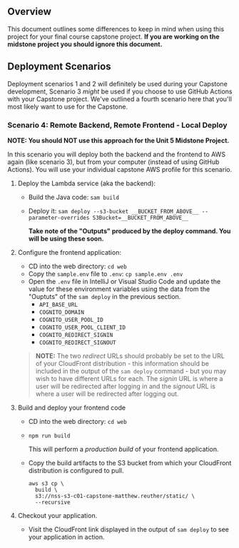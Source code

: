 ## Overview
This document outlines some differences to keep in mind when using this project for your final course capstone project. **If you are working on the midstone project you should ignore this document.**

## Deployment Scenarios
Deployment scenarios 1 and 2 will definitely be used during your Capstone development, Scenario 3 _might_ be used if you choose to use GitHub Actions with your Capstone project. We've outlined a fourth scenario here that you'll most likely want to use for the Capstone.

### Scenario 4: Remote Backend, Remote Frontend - Local Deploy

**NOTE: You should NOT use this approach for the Unit 5 Midstone Project.**

In this scenario you will deploy both the backend and the frontend to AWS again (like scenario 3), but from your computer (instead of using GitHub Actions). You will use your individual capstone AWS profile for this scenario.

1. Deploy the Lambda service (aka the backend):
    - Build the Java code: `sam build`
    - Deploy it: `sam deploy --s3-bucket __BUCKET_FROM_ABOVE__ --parameter-overrides S3Bucket=__BUCKET_FROM_ABOVE__`

      **Take note of the "Outputs" produced by the deploy command. You will be using these soon.**

2. Configure the frontend application:
    - CD into the web directory: `cd web`
    - Copy the `sample.env` file to `.env`: `cp sample.env .env`
    - Open the `.env` file in IntelliJ or Visual Studio Code and update the value for these environment variables using the data from the "Ouptuts" of the `sam deploy` in the previous section.
        - `API_BASE_URL`
        - `COGNITO_DOMAIN`
        - `COGNITO_USER_POOL_ID`
        - `COGNITO_USER_POOL_CLIENT_ID`
        - `COGNITO_REDIRECT_SIGNIN`
        - `COGNITO_REDIRECT_SIGNOUT`

   > **NOTE:** The two _redirect_ URLs should probably be set to the URL of your CloudFront distribution - this information should be included in the output of the `sam deploy` command - but you may wish to have different URLs for each. The _signin_ URL is where a user will be redirected after logging in and the _signout_ URL is where a user will be redirected after logging out.

3. Build and deploy your frontend code
    - CD into the web directory: `cd web`
    - `npm run build`

      This will perform a _production build_ of your frontend application.

    - Copy the build artifacts to the S3 bucket from which your CloudFront distribution is configured to pull.

      ```shell
      aws s3 cp \
        build \
        s3://nss-s3-c01-capstone-matthew.reuther/static/ \
        --recursive
      ```
4. Checkout your application.
    - Visit the CloudFront link displayed in the output of `sam deploy` to see your application in action.
